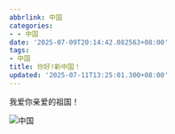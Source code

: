 ```yaml
---
abbrlink: 中国
categories:
- - 中国
date: '2025-07-09T20:14:42.082563+08:00'
tags:
- 中国
title: 你好!新中国！
updated: '2025-07-11T13:25:01.300+08:00'
---
```

我爱你亲爱的祖国！

![中国](https://tc-212.pages.dev/1743856485768.png)
